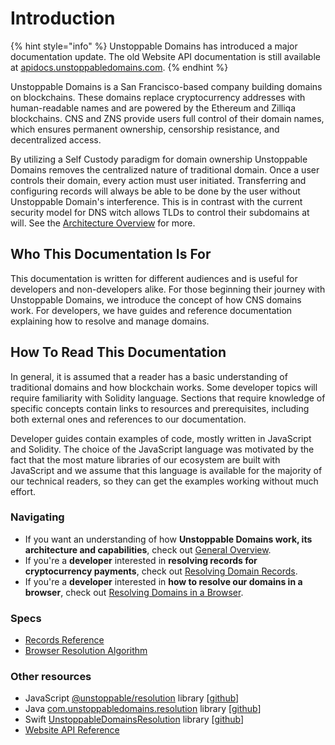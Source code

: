 # Introduction

{% hint style="info" %}
Unstoppable Domains has introduced a major documentation update. The old Website API documentation is still available at [apidocs.unstoppabledomains.com](https://apidocs.unstoppabledomains.com/).
{% endhint %}

Unstoppable Domains is a San Francisco-based company building domains on blockchains. These domains replace cryptocurrency addresses with human-readable names and are powered by the Ethereum and Zilliqa blockchains. CNS and ZNS provide users full control of their domain names, which ensures permanent ownership, censorship resistance, and decentralized access.

By utilizing a Self Custody paradigm for domain ownership Unstoppable Domains removes the centralized nature of traditional domain. Once a user controls their domain, every action must user initiated. Transferring and configuring records will always be able to be done by the user without Unstoppable Domain's interference. This is in contrast with the current security model for DNS witch allows TLDs to control their subdomains at will. See the [Architecture Overview](domain-registry-essentials/architecture-overview.md) for more.

## Who This Documentation Is For

This documentation is written for different audiences and is useful for developers and non-developers alike. For those beginning their journey with Unstoppable Domains, we introduce the concept of how CNS domains work. For developers, we have guides and reference documentation explaining how to resolve and manage domains.

## How To Read This Documentation

In general, it is assumed that a reader has a basic understanding of traditional domains and how blockchain works. Some developer topics will require familiarity with Solidity language. Sections that require knowledge of specific concepts contain links to resources and prerequisites, including both external ones and references to our documentation.

Developer guides contain examples of code, mostly written in JavaScript and Solidity. The choice of the JavaScript language was motivated by the fact that the most mature libraries of our ecosystem are built with JavaScript and we assume that this language is available for the majority of our technical readers, so they can get the examples working without much effort.

### Navigating

* If you want an understanding of how **Unstoppable Domains work, its architecture and capabilities**, check out [General Overview](domain-registry-essentials/architecture-overview.md).
* If you're a **developer** interested in **resolving records for cryptocurrency payments**, check out [Resolving Domain Records](domain-registry-essentials/resolving-domain-records.md).
* If you're a **developer** interested in **how to resolve our domains in a browser**, check out [Resolving Domains in a Browser](browser-resolution/resolving-domains-in-a-browser.md).

### Specs

* [Records Reference](domain-registry-essentials/records-reference.md)
* [Browser Resolution Algorithm](browser-resolution/browser-resolution-algorithm.md)

### Other resources

* JavaScript [@unstoppable/resolution](https://www.npmjs.com/package/@unstoppabledomains/resolution) library \[[github](https://github.com/unstoppabledomains/resolution)\]
* Java [com.unstoppabledomains.resolution](https://search.maven.org/artifact/com.unstoppabledomains.resolution/resolution/1.1.0/jar) library \[[github](https://github.com/unstoppabledomains/resolution-java)\]
* Swift [UnstoppableDomainsResolution](https://cocoapods.org/pods/UnstoppableDomainsResolution) library \[[github](https://github.com/unstoppabledomains/resolution-swift)\]
* [Website API Reference](https://apidocs.unstoppabledomains.com/)

